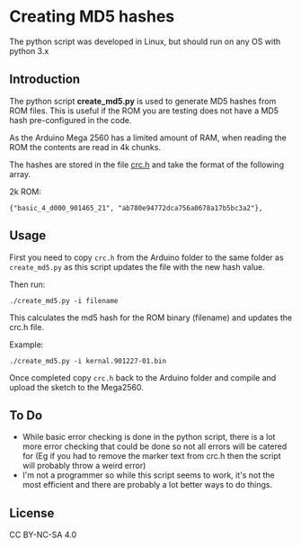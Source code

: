 # Creating MD5 hashes

The python script was developed in Linux, but should run on any OS with python 3.x

## Introduction

The python script **create_md5.py** is used to generate MD5 hashes from ROM files. This is useful if the ROM you are testing does not have a MD5 hash pre-configured in the code. 

As the Arduino Mega 2560 has a limited amount of RAM, when reading the ROM the contents are read in 4k chunks. 
 
 The hashes are stored in the file [crc.h](https://github.com/MyRetroStore/MPS6540-ROM-Tester/blob/main/software/Arduino/crc.h) and take the format of the following array.


2k ROM:

```
{"basic_4_d000_901465_21", "ab780e94772dca756a0678a17b5bc3a2"},
```
 
## Usage

First you need to copy ```crc.h``` from the Arduino folder to the same folder as ```create_md5.py``` as this script updates the file with the new hash value.

Then run:

```
./create_md5.py -i filename
```

This calculates the md5 hash for the ROM binary (filename) and updates the crc.h file. 

 Example:
 ```
 ./create_md5.py -i kernal.901227-01.bin
 ```
Once completed copy ```crc.h``` back to the Arduino folder and compile and upload the sketch to the Mega2560.
 
 ## To Do

 - While basic error checking is done in the python script, there is a lot more error checking that could be done so not all errors will be catered for (Eg if you had to remove the marker text from crc.h then the script will probably throw a weird error)
 - I'm not a programmer so while this script seems to work, it's not the most efficient and there are probably a lot better ways to do things. 
 


## License

CC BY-NC-SA 4.0
